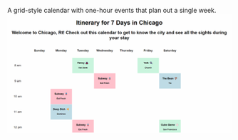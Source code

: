 A grid-style calendar with one-hour events that plan out a single week.
![alt text](codepathUnit1.gif)